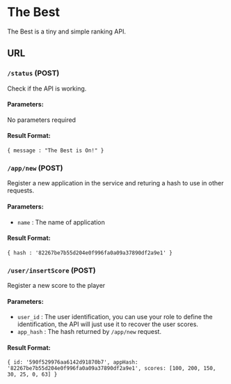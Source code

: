 # The Best

The Best is a tiny and simple ranking API.

## URL

### `/status` (POST)
Check if the API is working.

#### Parameters:
No parameters required

#### Result Format:
`{ message : "The Best is On!" }`

### `/app/new` (POST)
Register a new application in the service and returing a hash to use in other requests.

#### Parameters:
- `name` : The name of application

#### Result Format:
`{ hash : '82267be7b55d204e0f996fa0a09a37890df2a9e1' }`

### `/user/insertScore` (POST)
Register a new score to the player

#### Parameters:
- `user_id` : The user identification, you can use your role to define the identification, the API will just use it to recover the user scores.
- `app_hash` : The hash returned by `/app/new` request.

#### Result Format:
`{ id: '590f529976aa6142d91870b7', appHash: '82267be7b55d204e0f996fa0a09a37890df2a9e1', scores: [100, 200, 150, 30, 25, 0, 63] }`
